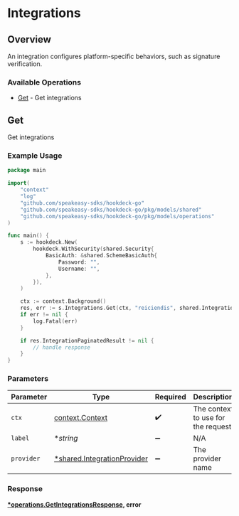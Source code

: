 # Integrations

## Overview

An integration configures platform-specific behaviors, such as signature verification.

### Available Operations

* [Get](#get) - Get integrations

## Get

Get integrations

### Example Usage

```go
package main

import(
	"context"
	"log"
	"github.com/speakeasy-sdks/hookdeck-go"
	"github.com/speakeasy-sdks/hookdeck-go/pkg/models/shared"
	"github.com/speakeasy-sdks/hookdeck-go/pkg/models/operations"
)

func main() {
    s := hookdeck.New(
        hookdeck.WithSecurity(shared.Security{
            BasicAuth: &shared.SchemeBasicAuth{
                Password: "",
                Username: "",
            },
        }),
    )

    ctx := context.Background()
    res, err := s.Integrations.Get(ctx, "reiciendis", shared.IntegrationProviderPropertyFinder)
    if err != nil {
        log.Fatal(err)
    }

    if res.IntegrationPaginatedResult != nil {
        // handle response
    }
}
```

### Parameters

| Parameter                                                                 | Type                                                                      | Required                                                                  | Description                                                               |
| ------------------------------------------------------------------------- | ------------------------------------------------------------------------- | ------------------------------------------------------------------------- | ------------------------------------------------------------------------- |
| `ctx`                                                                     | [context.Context](https://pkg.go.dev/context#Context)                     | :heavy_check_mark:                                                        | The context to use for the request.                                       |
| `label`                                                                   | **string*                                                                 | :heavy_minus_sign:                                                        | N/A                                                                       |
| `provider`                                                                | [*shared.IntegrationProvider](../../models/shared/integrationprovider.md) | :heavy_minus_sign:                                                        | The provider name                                                         |


### Response

**[*operations.GetIntegrationsResponse](../../models/operations/getintegrationsresponse.md), error**

